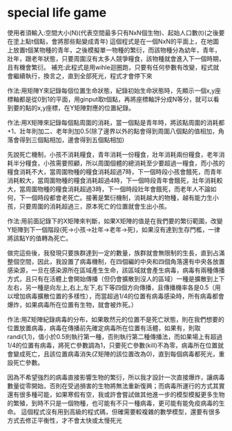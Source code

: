 # special life game
使用者須輸入:空間大小(N)(代表空間最多只有NxN個生物)、起始人口數(t)(之後要在塗上點t個點，會將那些點變成青年)
這個程式是在一個NxN的平面上，在地圖上放置t個某物種的青年，之後模擬單一物種的繁衍，而該物種分為幼年，青年，壯年，跟老年狀態，只要周圍沒有太多人競爭糧食，該物種就會進入下一個時期，且有機會繁衍。
補充:此程式是用wihle迴圈跑，只要有任何參數有改變，程式就會繼續執行，換言之，直到全部死光，程式才會停下來

作法:用矩陣Y來記錄每個位置生命狀態，紀錄初始生命狀態時，先顯示一個x,y座標軸都是從0到1的平面，用ginput取t個點，再將座標軸評分成N等分，就可以看到要的點的x,y座標，在Y矩陣對應的位置紀錄。

作法:用X矩陣來記錄每個點周圍的消耗，當一個點是青年時，將該點周圍的消耗都+1、壯年則加二、老年則加0.5(除了邊界以外的點會得到周圍八個點的值相加，角落會得到三個點相加，邊會得到五個點相加)

先說死亡機制，小孩不消耗糧食，青年消耗一份糧食，壯年消耗兩份糧食，老年消耗半分糧食，小孩需要照顧，所以周圍個體的總消耗至少要超過一糧食，而小孩的糧食消耗不大，當周圍物種的糧食消耗超過7時，下一個時段小孩會餓死，而青年消耗較大，當周圍物種的糧食消耗超過4時，下一個時段青年會餓死，壯年消耗較大，當周圍物種的糧食消耗超過3時，下一個時段壯年會餓死，而老年人不論如何，下一個時段都會老死亡。接著是繁衍機制，消耗越大的物種，越有能力生小孩，只要周圍的消耗超過三，原本死亡的位置就會生出小孩。

作法:用前面記錄下的X矩陣來判斷，如果X矩陣的值是在我們要的繁衍範圍，改變Y矩陣到下一個階段(死->小孩->壯年->老年->死)，如果沒有達到生存門檻，一律將該點Y的值轉為死亡。

做完這些後，我發現只要族群達到一定的數量，族群就會無限制的生長，直到占滿整個空間，因此，我設置了病毒機制，在四個編的中央和四個角落還有中央各放置感染源，一旦在感染源所在區域產生生命，該區域就會產生病毒，病毒有兩種傳播方式，且只有在活體上會開始傳播（但仍會擴散到沒人的區域）一種是擴散到上下左右，另一種是向左上,右上,左下,右下等四個方向傳播，且傳播機率各是0.5（用以增加病毒擴散位置的多樣性），而當超過1/4的位置有病毒感染時，所有病毒都會爆炸，如果病毒所在位置有生物，就會被炸死。）

作法:用Z矩陣紀錄病毒的分布，如果敢然元的位置不是死亡狀態，則在我們想要的位置放置病毒，病毒在傳播前先確定病毒所在位置有活體，如果有，則取randi(1,1)，值小於0.5則執行第一種，否則執行第二種傳播法，而如果場上有超過1/4的位置有病毒，將死亡參數調為1，只要死亡參數(kill)不為零，病毒所在位置就會變成死亡，且該位置病毒消失(Z矩陣的該位置改為0)，直到每個病毒都死光，重設死亡參數。

因為不希望強烈的病毒直接影響生物的繁衍，所以我才設計一次直接爆炸，讓病毒數量從零開始，否則在受過損害的生物將無法重新復興；而病毒所運行的方式其實還有很多種可能，如果寒假有空，我或許會嘗試做其他進一步的模型模擬更多生物的繁殖，到時不只是一個物種，也可能有不只一種病毒，更可能有能免疫病毒的生命。
這個程式沒有用到高級的程式碼，但確需要較複雜的數學模型，還要有很多方式去修正平衡性，才不會太快或太慢死光
